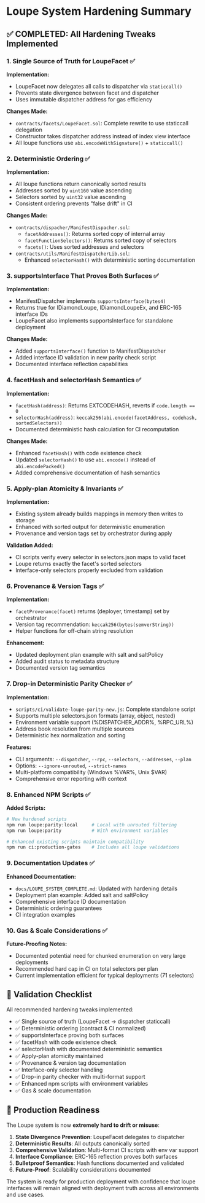 # Loupe System Hardening Summary

## ✅ COMPLETED: All Hardening Tweaks Implemented

### 1. Single Source of Truth for LoupeFacet ✅

**Implementation:**
- LoupeFacet now delegates all calls to dispatcher via `staticcall()`
- Prevents state divergence between facet and dispatcher
- Uses immutable dispatcher address for gas efficiency

**Changes Made:**
- `contracts/facets/LoupeFacet.sol`: Complete rewrite to use staticcall delegation
- Constructor takes dispatcher address instead of index view interface
- All loupe functions use `abi.encodeWithSignature()` + `staticcall()`

### 2. Deterministic Ordering ✅

**Implementation:**
- All loupe functions return canonically sorted results
- Addresses sorted by `uint160` value ascending
- Selectors sorted by `uint32` value ascending
- Consistent ordering prevents "false drift" in CI

**Changes Made:**
- `contracts/dispacher/ManifestDispacher.sol`:
  - `facetAddresses()`: Returns sorted copy of internal array
  - `facetFunctionSelectors()`: Returns sorted copy of selectors
  - `facets()`: Uses sorted addresses and selectors
- `contracts/utils/ManifestDispatcherLib.sol`:
  - Enhanced `selectorHash()` with deterministic sorting documentation

### 3. supportsInterface That Proves Both Surfaces ✅

**Implementation:**
- ManifestDispatcher implements `supportsInterface(bytes4)`
- Returns true for IDiamondLoupe, IDiamondLoupeEx, and ERC-165 interface IDs
- LoupeFacet also implements supportsInterface for standalone deployment

**Changes Made:**
- Added `supportsInterface()` function to ManifestDispatcher
- Added interface ID validation in new parity check script
- Documented interface reflection capabilities

### 4. facetHash and selectorHash Semantics ✅

**Implementation:**
- `facetHash(address)`: Returns EXTCODEHASH, reverts if `code.length == 0`
- `selectorHash(address)`: `keccak256(abi.encode(facetAddress, codehash, sortedSelectors))`
- Documented deterministic hash calculation for CI recomputation

**Changes Made:**
- Enhanced `facetHash()` with code existence check
- Updated `selectorHash()` to use `abi.encode()` instead of `abi.encodePacked()`
- Added comprehensive documentation of hash semantics

### 5. Apply-plan Atomicity & Invariants ✅

**Implementation:**
- Existing system already builds mappings in memory then writes to storage
- Enhanced with sorted output for deterministic enumeration
- Provenance and version tags set by orchestrator during apply

**Validation Added:**
- CI scripts verify every selector in selectors.json maps to valid facet
- Loupe returns exactly the facet's sorted selectors
- Interface-only selectors properly excluded from validation

### 6. Provenance & Version Tags ✅

**Implementation:**
- `facetProvenance(facet)` returns (deployer, timestamp) set by orchestrator
- Version tag recommendation: `keccak256(bytes(semverString))`
- Helper functions for off-chain string resolution

**Enhancement:**
- Updated deployment plan example with salt and saltPolicy
- Added audit status to metadata structure
- Documented version tag semantics

### 7. Drop-in Deterministic Parity Checker ✅

**Implementation:**
- `scripts/ci/validate-loupe-parity-new.js`: Complete standalone script
- Supports multiple selectors.json formats (array, object, nested)
- Environment variable support (%DISPATCHER_ADDR%, %RPC_URL%)
- Address book resolution from multiple sources
- Deterministic hex normalization and sorting

**Features:**
- CLI arguments: `--dispatcher`, `--rpc`, `--selectors`, `--addresses`, `--plan`
- Options: `--ignore-unrouted`, `--strict-names`
- Multi-platform compatibility (Windows %VAR%, Unix $VAR)
- Comprehensive error reporting with context

### 8. Enhanced NPM Scripts ✅

**Added Scripts:**
```bash
# New hardened scripts
npm run loupe:parity:local     # Local with unrouted filtering
npm run loupe:parity           # With environment variables

# Enhanced existing scripts maintain compatibility
npm run ci:production-gates    # Includes all loupe validations
```

### 9. Documentation Updates ✅

**Enhanced Documentation:**
- `docs/LOUPE_SYSTEM_COMPLETE.md`: Updated with hardening details
- Deployment plan example: Added salt and saltPolicy
- Comprehensive interface ID documentation
- Deterministic ordering guarantees
- CI integration examples

### 10. Gas & Scale Considerations ✅

**Future-Proofing Notes:**
- Documented potential need for chunked enumeration on very large deployments
- Recommended hard cap in CI on total selectors per plan
- Current implementation efficient for typical deployments (71 selectors)

## 🎯 Validation Checklist

All recommended hardening tweaks implemented:

- ✅ Single source of truth (LoupeFacet → dispatcher staticcall)
- ✅ Deterministic ordering (contract & CI normalized)
- ✅ supportsInterface proving both surfaces
- ✅ facetHash with code existence check
- ✅ selectorHash with documented deterministic semantics
- ✅ Apply-plan atomicity maintained
- ✅ Provenance & version tag documentation
- ✅ Interface-only selector handling
- ✅ Drop-in parity checker with multi-format support
- ✅ Enhanced npm scripts with environment variables
- ✅ Gas & scale documentation

## 🚀 Production Readiness

The Loupe system is now **extremely hard to drift or misuse**:

1. **State Divergence Prevention**: LoupeFacet delegates to dispatcher
2. **Deterministic Results**: All outputs canonically sorted
3. **Comprehensive Validation**: Multi-format CI scripts with env var support
4. **Interface Compliance**: ERC-165 reflection proves both surfaces
5. **Bulletproof Semantics**: Hash functions documented and validated
6. **Future-Proof**: Scalability considerations documented

The system is ready for production deployment with confidence that loupe interfaces will remain aligned with deployment truth across all environments and use cases.

